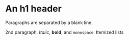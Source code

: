 An h1 header
============

Paragraphs are separated by a blank line.

2nd paragraph. *Italic*, **bold**, and `monospace`. Itemized lists